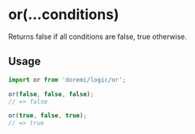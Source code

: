 # or(...conditions)

Returns false if all conditions are false, true otherwise.

## Usage

```js
import or from 'doremi/logic/or';

or(false, false, false);
// => false

or(true, false, true);
// => true
```